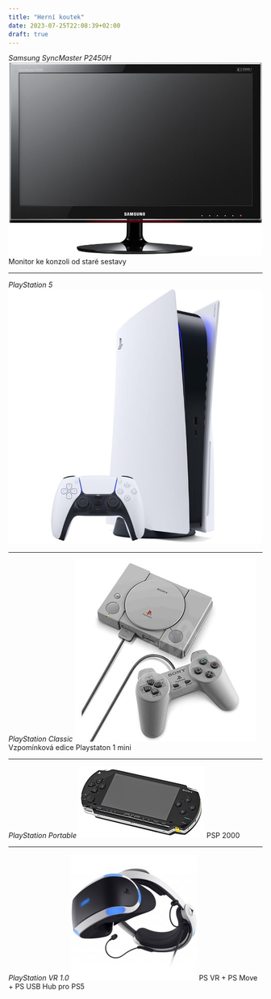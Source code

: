 ```yaml
---
title: "Herní koutek"
date: 2023-07-25T22:08:39+02:00
draft: true
---
```


*Samsung SyncMaster P2450H*
![](1.jpg)
Monitor ke konzoli od staré sestavy

---

*PlayStation 5*
![](2.jpg)

---

*PlayStation Classic*
![](3.jpg)
Vzpomínková edice Playstaton 1 mini

---


*PlayStation Portable*
![](4.jpg)
PSP 2000

---

*PlayStation VR 1.0*
![](5.jpg)
PS VR + PS Move + PS USB Hub pro PS5
